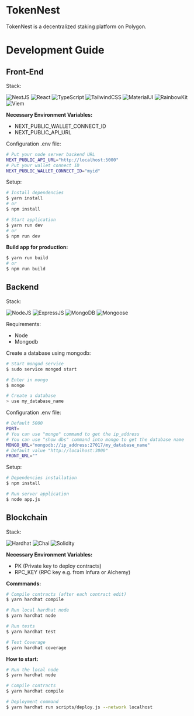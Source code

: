 # TokenNest

TokenNest is a decentralized staking platform on Polygon.

# Development Guide

## Front-End

Stack:

![NextJS](https://img.shields.io/badge/NextJS-000000?style=for-the-badge&logo=next.js)
![React](https://img.shields.io/badge/React-20232A?style=for-the-badge&logo=react&logoColor=61DAFB)
![TypeScript](https://img.shields.io/badge/TypeScript-3178C6?style=for-the-badge&logo=typescript&logoColor=white)
![TailwindCSS](https://img.shields.io/badge/TailwindCSS-38B2AC?style=for-the-badge&logo=tailwind-css&logoColor=white)
![MaterialUI](https://img.shields.io/badge/MaterialUI-0081CB?style=for-the-badge&logo=mui&logoColor=white)
![RainbowKit](https://img.shields.io/badge/RainbowKit-000000?style=for-the-badge)
![Viem](https://img.shields.io/badge/Viem-Wagmi-blue?style=for-the-badge)

**Necessary Environment Variables:**
- NEXT_PUBLIC_WALLET_CONNECT_ID
- NEXT_PUBLIC_API_URL

Configuration .env file:
```bash
# Put your node server backend URL
NEXT_PUBLIC_API_URL="http://localhost:5000"
# Put your wallet connect ID
NEXT_PUBLIC_WALLET_CONNECT_ID="myid"
```

Setup:
```bash
# Install dependencies
$ yarn install
# or
$ npm install
```
```bash
# Start application
$ yarn run dev
# or
$ npm run dev
```

**Build app for production:**

```bash
$ yarn run build
# or
$ npm run build
```

## Backend

Stack:

![NodeJS](https://img.shields.io/badge/NodeJS-339933?style=for-the-badge&logo=node.js&logoColor=white)
![ExpressJS](https://img.shields.io/badge/ExpressJS-000000?style=for-the-badge&logo=express&logoColor=white)
![MongoDB](https://img.shields.io/badge/MongoDB-47A248?style=for-the-badge&logo=mongodb&logoColor=white)
![Mongoose](https://img.shields.io/badge/Mongoose-880000?style=for-the-badge)

Requirements:
- Node
- Mongodb

Create a database using mongodb:
```bash
# Start mongod service
$ sudo service mongod start

# Enter in mongo
$ mongo

# Create a database
> use my_database_name
```

Configuration .env file:
```bash
# Default 5000
PORT=
# You can use "mongo" command to get the ip_address
# You can use "show dbs" command into mongo to get the database name
MONGO_URL="mongodb://ip_address:27017/my_database_name"
# Default value "http://localhost:3000"
FRONT_URL=""
```

Setup:
```bash
# Dependencies installation
$ npm install

# Run server application
$ node app.js
```

## Blockchain

Stack:

![Hardhat](https://img.shields.io/badge/Hardhat-FFCC2F?style=for-the-badge)
![Chai](https://img.shields.io/badge/Chai-A30701?style=for-the-badge&logo=chai&logoColor=white)
![Solidity](https://img.shields.io/badge/Solidity-363636?style=for-the-badge&logo=solidity&logoColor=white)

**Necessary Environment Variables:**

- PK (Private key to deploy contracts)
- RPC_KEY (RPC key e.g. from Infura or Alchemy)

**Commmands:**

```bash
# Compile contracts (after each contract edit)
$ yarn hardhat compile

# Run local hardhat node
$ yarn hardhat node

# Run tests
$ yarn hardhat test

# Test Coverage
$ yarn hardhat coverage
```

**How to start:**

```bash
# Run the local node
$ yarn hardhat node

# Compile contracts
$ yarn hardhat compile

# Deployment command
$ yarn hardhat run scripts/deploy.js --network localhost
```